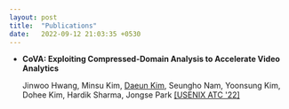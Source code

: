 ```yaml
---
layout: post
title:  "Publications"
date:   2022-09-12 21:03:35 +0530
---
```

- **CoVA: Exploiting Compressed-Domain Analysis to Accelerate Video Analytics**

   Jinwoo Hwang, Minsu Kim, <U>Daeun Kim</U>, Seungho Nam, Yoonsung Kim, Dohee Kim, Hardik Sharma, Jongse Park [[USENIX ATC '22]][atc] 

[atc]: https://www.usenix.org/conference/atc22/presentation/hwang
